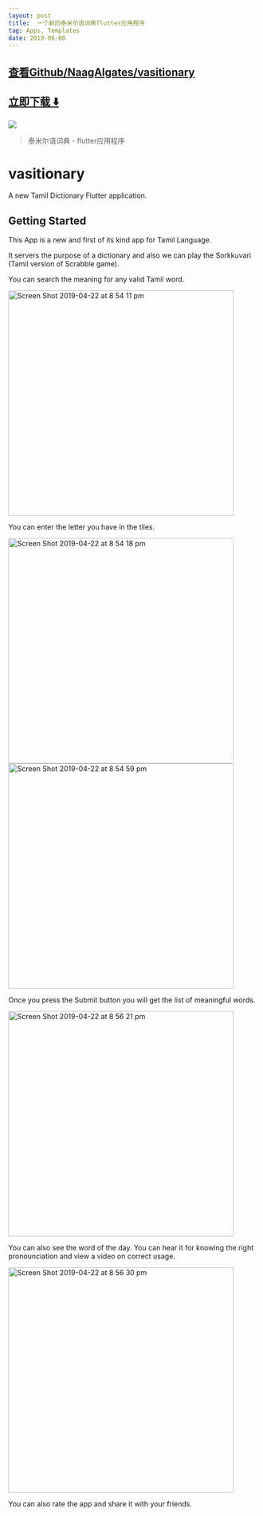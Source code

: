 ```yaml
---
layout: post
title:  一个新的泰米尔语词典flutter应用程序
tag: Apps, Templates
date: 2019-06-08
---
```


 

## [查看Github/NaagAlgates/vasitionary](http://github.com/NaagAlgates/vasitionary)
## [立即下载 ️⬇️ ](https://codeload.github.com/NaagAlgates/vasitionary/zip/master) 


 
![](https://flutterawesome.com/content/images/2019/05/vasitionary.jpg)
 
>
> 泰米尔语词典 - flutter应用程序
>

 
# vasitionary

A new Tamil Dictionary Flutter application.

## Getting Started

This App is a new and first of its kind app for Tamil Language.

It servers the purpose of a dictionary and also we can play the Sorkkuvari (Tamil version of Scrabble game). 

You can search the meaning for any valid Tamil word.

<img width="452" alt="Screen Shot 2019-04-22 at 8 54 11 pm" src="https://user-images.githubusercontent.com/14884575/56497651-dc036380-6541-11e9-90cd-5dffe8bb0f81.png"/>

You can enter the letter you have in the tiles.

<img width="452" alt="Screen Shot 2019-04-22 at 8 54 18 pm" src="https://user-images.githubusercontent.com/14884575/56497653-dc036380-6541-11e9-8cda-9d6432f477ac.png"/>
<img width="452" alt="Screen Shot 2019-04-22 at 8 54 59 pm" src="https://user-images.githubusercontent.com/14884575/56497655-dc036380-6541-11e9-98fb-d5a592e27b01.png"/>

Once you press the Submit button you will get the list of meaningful words.

<img width="452" alt="Screen Shot 2019-04-22 at 8 56 21 pm" src="https://user-images.githubusercontent.com/14884575/56497656-dc9bfa00-6541-11e9-8d85-d541d8dc437d.png"/>

You can also see the word of the day. You can hear it for knowing the right pronounciation and view a video on correct usage.

<img width="452" alt="Screen Shot 2019-04-22 at 8 56 30 pm" src="https://user-images.githubusercontent.com/14884575/56497657-dc9bfa00-6541-11e9-8b8f-14ff0a76fd10.png"/>

You can also rate the app and share it with your friends.

